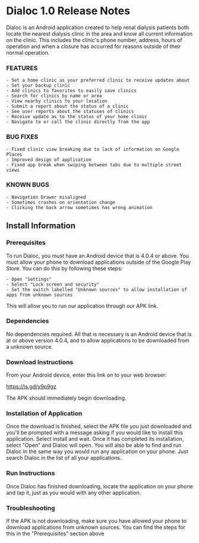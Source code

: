 # Dialoc 1.0 Release Notes

Dialoc is an Android application created to help renal dialysis patients both locate the nearest
dialysis clinic in the area and know all current information on the clinic. This includes the clinic's
phone number, address, hours of operation and when a closure has occurred for reasons outside of
their normal operation.

### FEATURES
	- Set a home clinic as your preferred clinic to receive updates about
	- Set your backup clinic
	- Add clinics to favorites to easily save clinics
	- Search for clinics by name or area
	- View nearby clinics to your location
	- Submit a report about the status of a clinic
	- See user reports about the statuses of clinics
	- Receive update as to the status of your home clinic
	- Navigate to or call the clinic directly from the app

### BUG FIXES
	- Fixed clinic view breaking due to lack of information on Google Places
	- Improved design of application
	- Fixed app break when swiping between tabs due to multiple street views

### KNOWN BUGS
	- Navigation Drawer misaligned
	- Sometimes crashes on orientation change
	- Clicking the back arrow sometimes has wrong animation




## Install Information

### Prerequisites

To run Dialoc, you must have an Android device that is 4.0.4 or above. You must allow your phone to
download applications outside of the Google Play Store. You can do this by following these steps:

    - Open "Settings"
    - Select "Lock screen and security"
    - Set the switch labelled "Unknown sources" to allow installation of apps from unknown sources

This will allow you to run our application through our APK link.

### Dependencies

No dependencies required. All that is necessary is an Android device that is at or above
version 4.0.4, and to allow applications to be downloaded from a unknown source.

### Download Instructions

From your Android device, enter this link on to your web browser:

https://is.gd/y9p9gz

The APK should immediately begin downloading.

### Installation of Application

Once the download is finished, select the APK file you just downloaded and you'll be prompted with a
message asking if you would like to install this application. Select install and wait. Once it has
completed its installation, select "Open" and Dialoc will open. You will also be able to find and
run Dialoc in the same way you would run any application on your phone. Just search Dialoc in the
list of all your applications.

### Run Instructions

Once Dialoc has finished downloading, locate the application on your phone and tap it,
just as you would with any other application.

### Troubleshooting

If the APK is not downloading, make sure you have allowed your phone to download applications from
unknown sources. You can find the steps for this in the "Prerequisites" section above